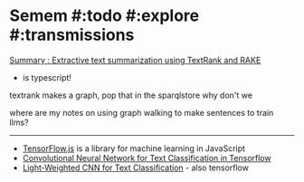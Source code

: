 # Semem #:todo #:explore #:transmissions

[Summary : Extractive text summarization using TextRank and RAKE](https://github.com/daviidli/summary)
- is typescript!

textrank makes a graph, pop that in the sparqlstore why don't we

where are my notes on using graph walking to make sentences to train llms?

---

* [TensorFlow.js](https://www.tensorflow.org/js)  is a library for machine learning in JavaScript
* [Convolutional Neural Network for Text Classification in Tensorflow](https://github.com/dennybritz/cnn-text-classification-tf)
* [Light-Weighted CNN for Text Classification](https://github.com/RituYadav92/Lightweighted-CNN-for-Document-Classification) - also tensorflow
